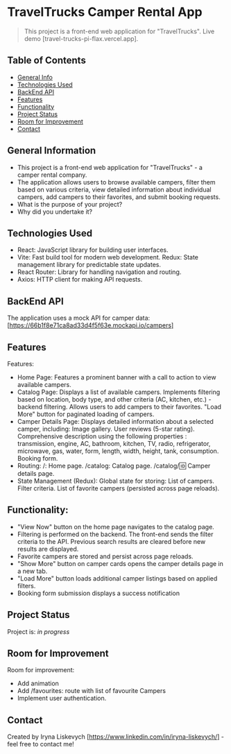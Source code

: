 # TravelTrucks Camper Rental App

> This project is a front-end web application for "TravelTrucks".
> Live demo [travel-trucks-pi-flax.vercel.app].

## Table of Contents

- [General Info](#general-information)
- [Technologies Used](#technologies-used)
- [BackEnd API](#backend-api)
- [Features](#features)
- [Functionality](#functionality)
- [Project Status](#project-status)
- [Room for Improvement](#room-for-improvement)
- [Contact](#contact)

## General Information

- This project is a front-end web application for "TravelTrucks" - a camper rental company.
- The application allows users to browse available campers, filter them based on various criteria, view detailed information about individual campers, add campers to their favorites, and submit booking requests.
- What is the purpose of your project?
- Why did you undertake it?

## Technologies Used

- React: JavaScript library for building user interfaces.
- Vite: Fast build tool for modern web development.
  Redux: State management library for predictable state updates.
- React Router: Library for handling navigation and routing.
- Axios: HTTP client for making API requests.

## BackEnd API

The application uses a mock API for camper data: [https://66b1f8e71ca8ad33d4f5f63e.mockapi.io/campers]

## Features

Features:

- Home Page:
  Features a prominent banner with a call to action to view available campers.
- Catalog Page:
  Displays a list of available campers.
  Implements filtering based on location, body type, and other criteria (AC, kitchen, etc.) - backend filtering.
  Allows users to add campers to their favorites.
  "Load More" button for paginated loading of campers.
- Camper Details Page:
  Displays detailed information about a selected camper, including:
  Image gallery.
  User reviews (5-star rating).
  Comprehensive description using the following properties : transmission, engine, AC, bathroom, kitchen, TV, radio, refrigerator, microwave, gas, water, form, length, width, height, tank, consumption.
  Booking form.
- Routing:
  /: Home page.
  /catalog: Catalog page.
  /catalog/:id: Camper details page.
- State Management (Redux):
  Global state for storing:
  List of campers.
  Filter criteria.
  List of favorite campers (persisted across page reloads).

## Functionality:

- "View Now" button on the home page navigates to the catalog page.
- Filtering is performed on the backend. The front-end sends the filter criteria to the API. Previous search results are cleared before new results are displayed.
- Favorite campers are stored and persist across page reloads.
- "Show More" button on camper cards opens the camper details page in a new tab.
- "Load More" button loads additional camper listings based on applied filters.
- Booking form submission displays a success notification

## Project Status

Project is: _in progress_

## Room for Improvement

Room for improvement:

- Add animation
- Add /favourites: route with list of favourite Campers
- Implement user authentication.

## Contact

Created by Iryna Liskevych [https://www.linkedin.com/in/iryna-liskevych/] - feel free to contact me!

